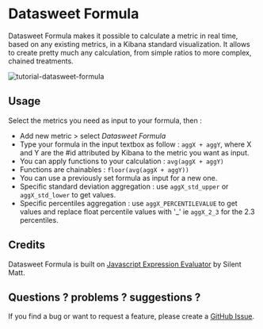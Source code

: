 # Datasweet Formula

Datasweet Formula makes it possible to calculate a metric in real time, based on any existing metrics, in a Kibana standard visualization. It allows to create pretty much any calculation, from simple ratios to more complex, chained treatments.

![tutorial-datasweet-formula](img/tutorial-datasweet-formula.gif)

## Usage
Select the metrics you need as input to your formula, then : 

* Add new metric > select _Datasweet Formula_
* Type your formula in the input textbox as follow : `aggX + aggY`, where X and Y are the #id attributed by Kibana to the metric you want as input.
* You can apply functions to your calculation : `avg(aggX + aggY)`
* Functions are chainables :  `floor(avg(aggX + aggY))`
* You can use a previously set formula as input for a new one.
* Specific standard deviation aggregation : use `aggX_std_upper` or `aggX_std_lower` to get values.
* Specific percentiles aggregation : use `aggX_PERCENTILEVALUE` to get values and replace float percentile values with '_' ie `aggX_2_3` for the 2.3 percentiles.

## Credits

Datasweet Formula is built on [Javascript Expression Evaluator](https://silentmatt.com/javascript-expression-evaluator/) by Silent Matt.

## Questions ? problems ? suggestions ?
If you find a bug or want to request a feature, please create a [GitHub Issue](https://github.com/datasweet-fr/kibana-datasweet-formula/issues/new).

